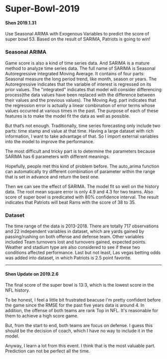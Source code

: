 # Super-Bowl-2019

#### Shen 2019.1.31
Use Seasonal ARIMA with Exogenous Variables to predict the score of super bowl 53. Based on the result of SARIMA, Patriots is going to win!

### Seasonal ARIMA
Game score is also a kind of time series data. And SARIMA is a mature method to analyze time series data. The full name of SARIMA is Seasonal Autoregressive integrated Moving Average. It contains of four parts: Seasonal measure the long period trend, like month, season or years. The Autoregressive indicates that the variable of interest is regressed on its prior values. The "integrated" indicates that model will consider differencing process(the data values have been replaced with the difference between their values and the previous values). The Moving Avg. part indicates that the regression error is actually a linear combination of error terms whose values occurred at various times in the past. The purpose of each of these features is to make the model fit the data as well as possible.

But that’s not enough. Traditionally, time series forecasting only include two parts: time stamp and value at that time. Having a large dataset with rich information, I want to take advantage of that. So I import external variables into the model to improve the performance.

The most difficult and tricky part is to determine the parameters because SARIMA has 6 parameters with different meanings. 

Hopefully, people met this kind of problem before. The auto_arima function can automatically try different combination of parameter within the range that is set in advance and return the best one.  

Then we can see the effect of SARIMA. The model fit so well on the history data. The root mean square error is only 4.9 and 4.3 for two teams. Also score of super bowl is predicated with 80% confidence interval. The result indicates that Patriots will beat Rams with the score of 38 to 35.

### Dataset
The time range of the data is 2013-2018. There are totally 717 observations and 22 independent variables in dataset, which are yards gained by passing/rushing on both offense and defense team. Other variables included Team turnovers lost and turnovers gained, expected points. Weather and stadium type are also considered to see if these two conditions affected performance. Last but not least, Las vegas betting odds was added into dataset, in which Patriots is 2.5 point favorite.

---

#### Shen Update on 2019.2.6
The final score of the super bowl is 13:3, which is the lowest score in the NFL history. 

To be honest, I feel a little bit frustrated beacuse I'm pretty confident before the game since the RMSE for the past five years data is around 4. In addition, the offense of both teams are rank Top in NFL. It's reasonable for them to achieve a high score game. 

But, from the start to end, both teams are focus on defense. I guess this should be the decision of coach, which I have no way to include it in the model.  

Anyway, I learn a lot from this event. I think that is the most valuable part. Prediction can not be perfect all the time. 
